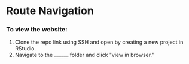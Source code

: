 # Route Navigation

### To view the website: 
1. Clone the repo link using SSH and open by creating a new project in RStudio.
2. Navigate to the ______ folder and click "view in browser."
